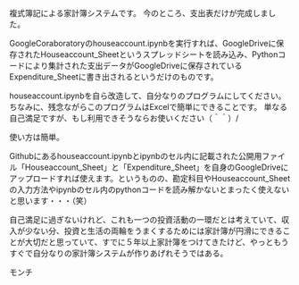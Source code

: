 複式簿記による家計簿システムです。
今のところ、支出表だけが完成しました。

GoogleCoraboratoryのhouseaccount.ipynbを実行すれば、GoogleDriveに保存されたHouseaccount_Sheetというスプレッドシートを読み込み、Pythonコードにより集計された支出データがGoogleDriveに保存されているExpenditure_Sheetに書き出されるというだけのものです。

houseaccount.ipynbを自ら改造して、自分なりのプログラムにしてください。ちなみに、残念ながらこのプログラムはExcelで簡単にできることです。
単なる自己満足ですが、もし利用できそうならお使いください（＾＾）/

使い方は簡単。

Githubにあるhouseaccount.ipynbとipynbのセル内に記載された公開用ファイル「Houseaccount_Sheet」と「Expenditure_Sheet」を自身のGoogleDriveにアップロードすれば使えます。というものの、勘定科目やHouseaccount_Sheetの入力方法やipynbのセル内のpythonコードを読み解かないとまったく使えないと思います・・・（笑）


自己満足に過ぎないけれど、これも一つの投資活動の一環だとは考えていて、収入が少ない分、投資と生活の両輪をうまくするためには家計簿が円滑にできることが大切だと思っていて、すでに５年以上家計簿をつけてきたけど、やっともうすぐで自分なりの家計簿システムが作りあげれそうではある。

モンチ

